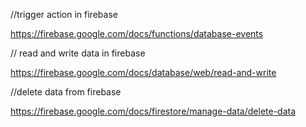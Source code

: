 //trigger action in firebase

https://firebase.google.com/docs/functions/database-events

// read and write data in firebase

https://firebase.google.com/docs/database/web/read-and-write

//delete data from firebase

https://firebase.google.com/docs/firestore/manage-data/delete-data

